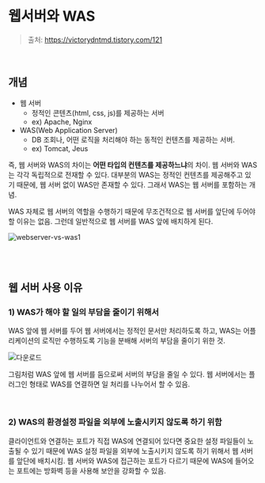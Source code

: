 # 웹서버와 WAS

> 출처: https://victorydntmd.tistory.com/121

<br/>

## 개념

- 웹 서버
  - 정적인 콘텐츠(html, css, js)를 제공하는 서버
  - ex) Apache, Nginx
- WAS(Web Application Server)
  - DB 조회나, 어떤 로직을 처리해야 하는 동적인 컨텐츠를 제공하는 서버.
  - ex) Tomcat, Jeus

즉, 웹 서버와 WAS의 차이는 **어떤 타입의 컨텐츠를 제공하느냐**의 차이. 웹 서버와 WAS는 각각 독립적으로 전재할 수 있다. 대부분의 WAS는 정적인 컨텐츠를 제공해주고 있기 때문에, 웹 서버 없이 WAS만 존재할 수 있다. 그래서 WAS는 웹 서버를 포함하는 개념.

WAS 자체로 웹 서버의 역할을 수행하기 때문에 무조건적으로 웹 서버를 앞단에 두어야 할 이유는 없음. 그런데 일반적으로 웹 서버를 WAS 앞에 배치하게 된다.

![webserver-vs-was1](https://user-images.githubusercontent.com/59427983/117528782-f87e7580-b00e-11eb-97b5-1e6a3b684508.png)

<br/>

<br/>

## 웹 서버 사용 이유

### 1) WAS가 해야 할 일의 부담을 줄이기 위해서

WAS 앞에 웹 서버를 두어 웹 서버에서는 정적인 문서만 처리하도록 하고, WAS는 어플리케이션의 로직만 수행하도록 기능을 분배해 서버의 부담을 줄이기 위한 것.

![다운로드](https://user-images.githubusercontent.com/59427983/117528805-0fbd6300-b00f-11eb-9c25-d2ff1617fcc1.jpeg)

그림처럼 WAS 앞에 웹 서버를 둠으로써 서버의 부담을 줄일 수 있다. 웹 서버에서는 플러그인 형태로 WAS를 연결하면 일 처리를 나누어서 할 수 있음.

<br/>

### 2) WAS의 환경설정 파일을 외부에 노출시키지 않도록 하기 위함

클라이언트와 연결하는 포트가 직접 WAS에 연결되어 있다면 중요한 설정 파일들이 노출될 수 있기 때문에 WAS 설정 파일을 외부에 노출시키지 않도록 하기 위해서 웹 서버를 앞단에 배치시킴. 웹 서버와 WAS에 접근하는 포트가 다르기 때문에 WAS에 들어오는 포트에는 방화벽 등을 사용해 보안을 강화할 수 있음.
